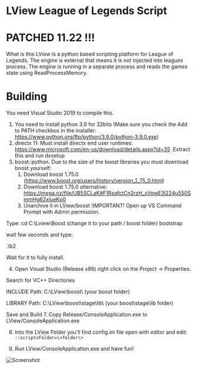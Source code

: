 # LView League of Legends Script 
# PATCHED 11.22 !!!
What is this
LView is a python based scripting platform for League of Legends. The engine is external that means it is not injected into leagues process. The engine is running in a separate process and reads the games state using ReadProcessMemory.

# Building

You need Visual Studio 2019 to compile this.
  1. You need to install python 3.9 for 32bits (Make sure you check the Add to PATH checkbox in the installer: https://www.python.org/ftp/python/3.9.0/python-3.9.0.exe)
  2. directx 11: Must install directx end user runtimes: https://www.microsoft.com/en-us/download/details.aspx?id=35 .Extract this and run dxsetup
  3. boost::python. Due to the size of the boost libraries you must download boost yourself:
      1. Download boost 1.75.0 (https://www.boost.org/users/history/version_1_75_0.html) 
      2. Download boost 1.75.0 alternative: https://mega.nz/file/UB5SCLaK#F1RsqfctCn2rzH_xVqwE3l224u550SmmHg62xiueKp0
      3. Unarchive it in LView/boost
  !IMPORTANT! 
  Open up VS Command Prompt with Admin permission.
  
  Type: cd C:\Lview\Boost (change it to your path / boost folder) bootstrap 
  
  wait few seconds and type: 
  
  .\b2
  
  Wait for it to fully install.
  
  
  
  
  4. Open Visual Studio (Release x86) right click on the Project -> Properties.
  
  Search for VC++ Directories
  
  INCLUDE Path: C:\LView\boost\ (your boost folder)
  
  LIBRARY Path: C:\LView\boost\stage\lib\ (your boost\stage\lib folder)
  
  Save and Build
  7. Copy Release/ConsoleApplication.exe to LView/ConsoleApplication.exe
 
  8. Into the LView Folder you'll find config.ini file open with editor and edit:  `::scriptsFolder=\<folder\>`
 
  9. Run LView/ConsoleApplication.exe and have fun!

  
![Screenshot](https://i.imgur.com/IK9SxKd.png)
